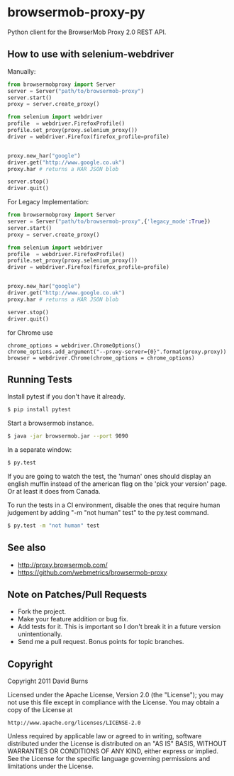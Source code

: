 browsermob-proxy-py
===================

Python client for the BrowserMob Proxy 2.0 REST API.



How to use with selenium-webdriver
----------------------------------

Manually:

``` python 
from browsermobproxy import Server
server = Server("path/to/browsermob-proxy")
server.start()
proxy = server.create_proxy()

from selenium import webdriver
profile  = webdriver.FirefoxProfile()
profile.set_proxy(proxy.selenium_proxy())
driver = webdriver.Firefox(firefox_profile=profile)


proxy.new_har("google")
driver.get("http://www.google.co.uk")
proxy.har # returns a HAR JSON blob

server.stop()
driver.quit()

```

For Legacy Implementation:

``` python 
from browsermobproxy import Server
server = Server("path/to/browsermob-proxy",{'legacy_mode':True})
server.start()
proxy = server.create_proxy()

from selenium import webdriver
profile  = webdriver.FirefoxProfile()
profile.set_proxy(proxy.selenium_proxy())
driver = webdriver.Firefox(firefox_profile=profile)


proxy.new_har("google")
driver.get("http://www.google.co.uk")
proxy.har # returns a HAR JSON blob

server.stop()
driver.quit()

```

for Chrome use

```
chrome_options = webdriver.ChromeOptions()
chrome_options.add_argument("--proxy-server={0}".format(proxy.proxy))
browser = webdriver.Chrome(chrome_options = chrome_options)
```

Running Tests
-------------

Install pytest if you don't have it already.

```bash
$ pip install pytest
```

Start a browsermob instance.

```bash
$ java -jar browsermob.jar --port 9090
```

In a separate window:

```bash
$ py.test
```

If you are going to watch the test, the 'human' ones should display an english
muffin instead of the american flag on the 'pick your version' page. Or at
least it does from Canada.

To run the tests in a CI environment, disable the ones that require human
judgement by adding "-m "not human" test" to the py.test command.

```bash
$ py.test -m "not human" test
```

See also
--------

* http://proxy.browsermob.com/
* https://github.com/webmetrics/browsermob-proxy

Note on Patches/Pull Requests
-----------------------------

* Fork the project.
* Make your feature addition or bug fix.
* Add tests for it. This is important so I don't break it in a
  future version unintentionally.
* Send me a pull request. Bonus points for topic branches.

Copyright
---------

Copyright 2011 David Burns 

Licensed under the Apache License, Version 2.0 (the "License");
you may not use this file except in compliance with the License.
You may obtain a copy of the License at

    http://www.apache.org/licenses/LICENSE-2.0

Unless required by applicable law or agreed to in writing, software
distributed under the License is distributed on an "AS IS" BASIS,
WITHOUT WARRANTIES OR CONDITIONS OF ANY KIND, either express or implied.
See the License for the specific language governing permissions and
limitations under the License.


